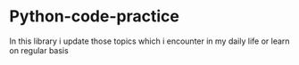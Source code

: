 # Python-code-practice
 In this library i update those topics which i encounter in my daily life or learn on regular basis
 
